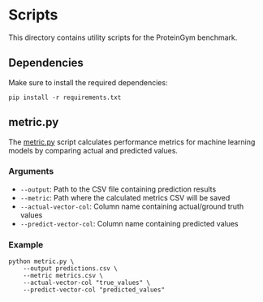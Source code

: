 # Scripts

This directory contains utility scripts for the ProteinGym benchmark.

## Dependencies

Make sure to install the required dependencies:

```shell
pip install -r requirements.txt
```

## metric.py

The [metric.py](metric.py) script calculates performance metrics for machine learning models by comparing actual and predicted values.

### Arguments

- `--output`: Path to the CSV file containing prediction results
- `--metric`: Path where the calculated metrics CSV will be saved
- `--actual-vector-col`: Column name containing actual/ground truth values
- `--predict-vector-col`: Column name containing predicted values

### Example

```shell
python metric.py \
    --output predictions.csv \
    --metric metrics.csv \
    --actual-vector-col "true_values" \
    --predict-vector-col "predicted_values"
```